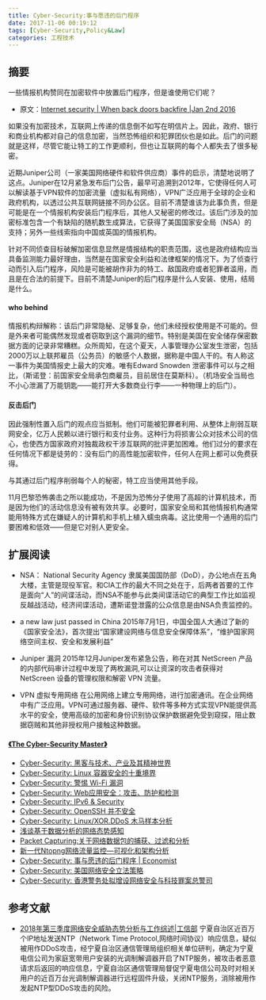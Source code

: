 ```yaml
---
title: Cyber-Security:事与愿违的后门程序
date: 2017-11-06 00:19:12
tags: [Cyber-Security,Policy&Law]
categories: 工程技术
---
```

## 摘要

一些情报机构赞同在加密软件中放置后门程序，但是谁使用它们呢？

<!--more-->

- 原文：[Internet security | When back doors backfire |Jan 2nd 2016](#)

如果没有加密技术，互联网上传递的信息倒不如写在明信片上。因此，政府、银行和商业机构都对自己的信息加密，当然恐怖组织和犯罪团伙也是如此。后门的问题就是这样，尽管它能让特工的工作更顺利，但也让互联网的每个人都失去了很多秘密。

近期Juniper公司（一家美国网络硬件和软件供应商）事件的启示，清楚地说明了这点。Juniper在12月紧急发布后门公告，最早可追溯到2012年，它使得任何人可以解读基于VPN软件的加密流量（虚拟私有网络），VPN广泛应用于全球的企业和政府机构，以透过公共互联网链接不同办公区。目前不清楚谁该为此事负责，但是可能是在一个情报机构安装后门程序后，其他人又秘密的修改过。该后门涉及的加密标准包含一个有缺陷的随机数生成算法，它获得了美国国家安全局（NSA）的支持；另外一些线索指向中国或英国的情报机构。

针对不同侦查目标破解加密信息显然是情报结构的职责范围，这也是政府结构应当具备监测能力最好理由，当然是在国家安全利益和法律框架的情况下。为了侦查行动而引入后门程序，风险是可能被胡作非为的特工、敌国政府或者犯罪者滥用，而且是在合法的前提下。目前不清楚Juniper的后门程序是什么人安装、使用，结局是什么。

#### who behind
情报机构辩解称：该后门非常隐秘、足够复杂，他们未经授权使用是不可能的。但是外来者可能偶然发现或者窃取到这个漏洞的细节。特别是美国在安全储存保密数据方面的记录非常糟糕。众所周知，在这个夏天，人事管理办公室发生泄密，包括2000万以上联邦雇员（公务员）的敏感个人数据，据称是中国人干的。有人称这一事件为美国情报史上最大的灾难。唯有Edward Snowden 泄密事件可以与之相比，（斯诺登：前国家安全局承包商雇员，目前居住在莫斯科）。（机场安全当局也不小心泄漏了万能钥匙——能打开大多数商业行李——一种物理上的后门）。

#### 反击后门
因此强制性置入后门的观点应当抵制。他们可能被犯罪者利用、从整体上削弱互联网安全，亿万人民赖以进行银行和支付业务。这种行为将损害公众对技术公司的信心，也使西方国家政府对独裁政权干涉互联网的批评更加困难。他们过分的要求在任何情况下都是徒劳的：没有后门的高性能加密软件，任何人在网上都可以免费获得。

与其通过后门程序削弱每个人的秘密，特工应当使用其他手段。

11月巴黎恐怖袭击之所以能成功，不是因为恐怖分子使用了高超的计算机技术，而是因为他们的活动信息没有被有效共享。必要时，国家安全局和其他情报机构通常能用特殊方式在嫌疑人的计算机和手机上植入蠕虫病毒。这比使用一个通用的后门要困难和低效——但是它对别人更安全。

## 扩展阅读

- NSA： National Security Agency
隶属美国国防部（DoD），办公地点在五角大楼，主管是现役军官。和CIA工作的最大不同之处在于，后两者首要的工作是面向“人”的间谍活动，而NSA不能参与此类间谍活动它的典型工作比如监视反越战活动，经济间谍活动，遭斯诺登泄露的公众信息是由NSA负责监控的。

- a new law just passed in China
2015年7月1日，中国全国人大通过了新的《国家安全法》，首次提出“国家建设网络与信息安全保障体系”，“维护国家网络空间主权、安全和发展利益”

- Juniper 漏洞
2015年12月Juniper发布紧急公告，称在对其 NetScreen 产品的内部代码审计过程中发现了两枚漏洞,可以让资深的攻击者获得对 NetScreen 设备的管理权限和解密 VPN 流量。

- VPN 虚拟专用网络
在公用网络上建立专用网络，进行加密通讯。在企业网络中有广泛应用。VPN可通过服务器、硬件、软件等多种方式实现VPN能提供高水平的安全，使用高级的加密和身份识别协议保护数据避免受到窥探，阻止数据窃贼和其他非授权用户接触这种数据。



#### [《The Cyber-Security Master》](https://www.gitbook.com/book/riboseyim/cyber-security-manual)
- [Cyber-Security: 黑客与技术、产业及其精神世界](https://riboseyim.github.io/2017/05/09/CyberSecurity-Hacker/)
- [Cyber-Security: Linux 容器安全的十重境界](https://riboseyim.github.io/2017/11/12/DevOps-Container-Security/)
- [Cyber-Security: 警惕 Wi-Fi 漏洞](https://riboseyim.github.io/2017/10/29/CyberSecurity-WiFi/)
- [Cyber-Security: Web应用安全：攻击、防护和检测](https://riboseyim.github.io/2017/08/31/CyberSecurity-Headers/)
- [Cyber-Security: IPv6 & Security](https://riboseyim.github.io/2017/08/09/Protocol-IPv6/)
- [Cyber-Security: OpenSSH 并不安全](https://riboseyim.github.io/2016/10/06/CyberSecurity-SSH/)
- [Cyber-Security: Linux/XOR.DDoS 木马样本分析](https://riboseyim.github.io/2016/06/12/CyberSecurity-Trojan/)
- [浅谈基于数据分析的网络态势感知](https://riboseyim.github.io/2017/07/14/Network-sFlow/)
- [Packet Capturing:关于网络数据包的捕获、过滤和分析](https://riboseyim.github.io/2017/06/16/Network-Pcap/)
- [新一代Ntopng网络流量监控—可视化和架构分析](https://riboseyim.github.io/2016/04/26/Network-Ntopng/)
- [Cyber-Security: 事与愿违的后门程序 | Economist](http://www.jianshu.com/p/670c4d2bb419)
- [Cyber-Security: 美国网络安全立法策略](https://riboseyim.github.io/2016/10/07/CyberSecurity/)
- [Cyber-Security: 香港警务处拟增设网络安全与科技罪案总警司](https://riboseyim.github.io/2017/04/09/CyberSecurity-CSTCB/)

## 参考文献

- [2018年第三季度网络安全威胁态势分析与工作综述|工信部](http://www.miit.gov.cn/n1146285/n1146352/n3054355/n3057724/n3057734/c6521880/content.html)
宁夏自治区近百万个IP地址发送NTP（Network Time Protocol,网络时间协议）响应信息，疑似被用作DDoS攻击，经宁夏自治区通信管理局组织相关单位研判，确定为宁夏电信公司为家庭宽带用户安装的光调制解调器开启了NTP服务，被攻击者恶意请求后返回的响应信息，宁夏自治区通信管理局督促宁夏电信公司及时对相关用户的近百万台光调制解调器进行远程固件升级，关闭NTP服务，消除被用作发起NTP型DDoS攻击的风险。
